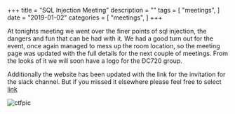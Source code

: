 +++
title = "SQL Injection Meeting"
description = ""
tags = [
    "meetings",
]
date = "2019-01-02"
categories = [
    "meetings",
]
+++

At tonights meeting we went over the finer points of sql injection, the dangers
and fun that can be had with it.  We had a good turn out for the event, once
again managed to mess up the room location, so the meeting page was updated with
the full details for the next couple of meetings. From the looks of it we will
soon have a logo for the DC720 group.

Additionally the website has been updated with the link for the invitation for the slack channel.  But if you missed it elsewhere please feel free to select [link](https://join.slack.com/t/boulderinfosec/shared_invite/enQtNDI0NTk0MDI4MDk3LTZjNDY0NmJkZjE3ZGRkMTU0Y2Q2YWRiYTJjN2NjMjMzZGU3MWIwMGQ0OWRjYTQ5YWI5MzcxYmYzNWY5NzkwZjgs)

![ctfpic](/img/20190102.jpeg)
